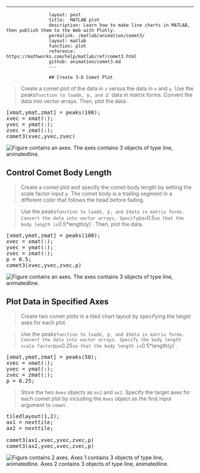---
                    layout: post
                    title:  MATLAB plot
                    description: Learn how to make line charts in MATLAB, then publish them to the Web with Plotly.
                    permalink: /matlab/animation/comet3/
                    layout: matlab
                    function: plot
                    reference: https://mathworks.com/help/matlab/ref/comet3.html
                    github: animation/comet3.md
                    ---

                    ## Create 3-D Comet Plot 









> Create a comet plot of the data in `z` versus the data in `x` and `y`. Use the peaks` function to load `x`, `y`, and `z` data in matrix forms. Convert the data into vector arrays. Then, plot the data.

<pre class="mcode">[xmat,ymat,zmat] = peaks(100); 
xvec = xmat(:);
yvec = ymat(:);
zvec = zmat(:);
comet3(xvec,yvec,zvec)</pre>

![Figure contains an axes. The axes contains 3 objects of type line, animatedline.](https://mathworks.com/help/examples/graphics/win64/Create3DCometPlotXYZExample_01.png)

## Control Comet Body Length 









> Create a comet plot and specify the comet body length by setting the scale factor input `p`. The comet body is a trailing segment in a different color that follows the head before fading. 

> Use the peaks` function to load `x`, `y`, and `z` data in matrix forms. Convert the data into vector arrays. Specify `p` as `0.5` so that the body length is `0.5*length(y)`. Then, plot the data.

<pre class="mcode">[xmat,ymat,zmat] = peaks(100); 
xvec = xmat(:);
yvec = ymat(:);
zvec = zmat(:);
p = 0.5;
comet3(xvec,yvec,zvec,p)</pre>

![Figure contains an axes. The axes contains 3 objects of type line, animatedline.](https://mathworks.com/help/examples/graphics/win64/Create3DCometPlotXYZPExample_01.png)

## Plot Data in Specified Axes 









> Create two comet plots in a tiled chart layout by specifying the target axes for each plot. 

> Use the peaks` function to load `x`, `y`, and `z` data in matrix forms. Convert the data into vector arrays. Specify the body length scale factor `p` as `0.25` so that the body length is `0.5*length(y)`.

<pre class="mcode">[xmat,ymat,zmat] = peaks(50); 
xvec = xmat(:);
yvec = ymat(:);
zvec = zmat(:);
p = 0.25;</pre>

> Store the two `Axes` objects as `ax1` and `ax2`. Specify the target axes for each comet plot by including the `Axes` object as the first input argument to `comet`.

<pre class="mcode">tiledlayout(1,2);
ax1 = nexttile;
ax2 = nexttile;

comet3(ax1,xvec,yvec,zvec,p)
comet3(ax2,yvec,xvec,zvec,p)</pre>

![Figure contains 2 axes. Axes 1 contains 3 objects of type line, animatedline. Axes 2 contains 3 objects of type line, animatedline.](https://mathworks.com/help/examples/graphics/win64/Create3DCometXYZPAXExample_01.png)

